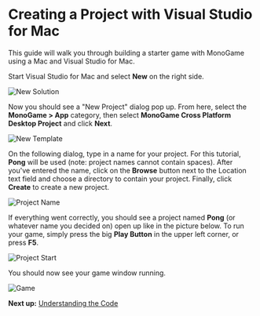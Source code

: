 # Creating a Project with Visual Studio for Mac

This guide will walk you through building a starter game with MonoGame using a Mac and Visual Studio for Mac.

Start Visual Studio for Mac and select **New** on the right side.

![New Solution](~/images/getting_started/vsmac-mg-new-1.png)

Now you should see a "New Project" dialog pop up. From here, select the **MonoGame > App** category, then select **MonoGame Cross Platform Desktop Project** and click **Next**.

![New Template](~/images/getting_started/vsmac-mg-new-2.png)

On the following dialog, type in a name for your project. For this tutorial, **Pong** will be used (note: project names cannot contain spaces). After you've entered the name, click on the **Browse** button next to the Location text field and choose a directory to contain your project. Finally, click **Create** to create a new project.

![Project Name](~/images/getting_started/vsmac-mg-new-3.png)

If everything went correctly, you should see a project named **Pong** (or whatever name you decided on) open up like in the picture below. To run your game, simply press the big **Play Button** in the upper left corner, or press **F5**.

![Project Start](~/images/getting_started/vsmac-mg-new-4.png)

You should now see your game window running.

![Game](~/images/getting_started/vsmac-mg-new-5.png)

**Next up:** [Understanding the Code](3_understanding_the_code.md)
